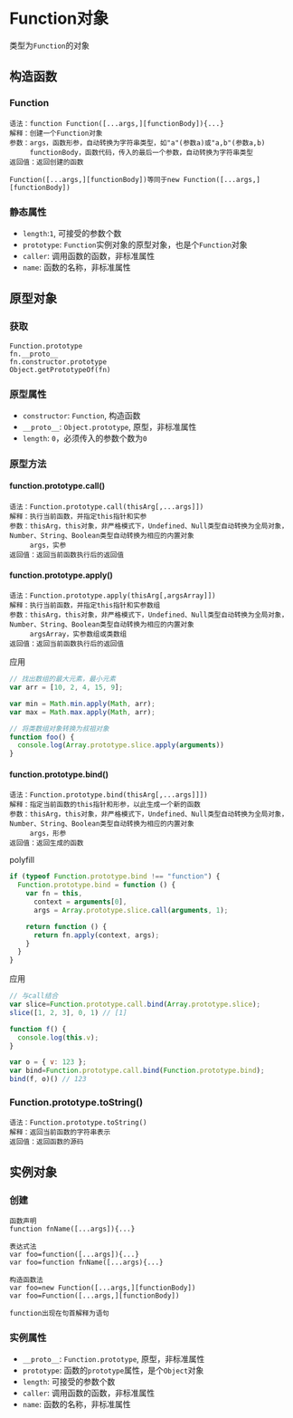 # Function对象

类型为`Function`的对象

## 构造函数

### Function

```
语法：function Function([...args,][functionBody]){...}
解释：创建一个Function对象
参数：args，函数形参，自动转换为字符串类型，如"a"(参数a)或"a,b"(参数a,b)
     functionBody，函数代码，传入的最后一个参数，自动转换为字符串类型
返回值：返回创建的函数

Function([...args,][functionBody])等同于new Function([...args,][functionBody])
```

### 静态属性

* `length`:`1`, 可接受的参数个数
* `prototype`: `Function`实例对象的原型对象，也是个`Function`对象
* `caller`: 调用函数的函数，非标准属性
* `name`: 函数的名称，非标准属性

## 原型对象

### 获取

```
Function.prototype
fn.__proto__
fn.constructor.prototype
Object.getPrototypeOf(fn)
```

### 原型属性

* `constructor`: `Function`, 构造函数
* `__proto__`: `Object.prototype`, 原型，非标准属性
* `length`: `0`，必须传入的参数个数为`0`

### 原型方法

#### function.prototype.call()

```
语法：Function.prototype.call(thisArg[,...args]])
解释：执行当前函数，并指定this指针和实参
参数：thisArg，this对象，非严格模式下，Undefined、Null类型自动转换为全局对象，Number、String、Boolean类型自动转换为相应的内置对象
     args，实参
返回值：返回当前函数执行后的返回值
```

#### function.prototype.apply()

```
语法：Function.prototype.apply(thisArg[,argsArray]])
解释：执行当前函数，并指定this指针和实参数组
参数：thisArg，this对象，非严格模式下，Undefined、Null类型自动转换为全局对象，Number、String、Boolean类型自动转换为相应的内置对象
     argsArray，实参数组或类数组
返回值：返回当前函数执行后的返回值
```

应用

```javascript
// 找出数组的最大元素，最小元素
var arr = [10, 2, 4, 15, 9];

var min = Math.min.apply(Math, arr);
var max = Math.max.apply(Math, arr);

// 将类数组对象转换为叔祖对象
function foo() {
  console.log(Array.prototype.slice.apply(arguments))
}
```

#### function.prototype.bind()

```
语法：Function.prototype.bind(thisArg[,...args]]])
解释：指定当前函数的this指针和形参，以此生成一个新的函数
参数：thisArg，this对象，非严格模式下，Undefined、Null类型自动转换为全局对象，Number、String、Boolean类型自动转换为相应的内置对象
     args，形参
返回值：返回生成的函数
```

polyfill

```javascript
if (typeof Function.prototype.bind !== "function") {
  Function.prototype.bind = function () {
    var fn = this,
      context = arguments[0],
      args = Array.prototype.slice.call(arguments, 1);

    return function () {
      return fn.apply(context, args);
    }
  }
}
```

应用

```javascript
// 与call结合
var slice=Function.prototype.call.bind(Array.prototype.slice);
slice([1, 2, 3], 0, 1) // [1]

function f() {
  console.log(this.v);
}

var o = { v: 123 };
var bind=Function.prototype.call.bind(Function.prototype.bind);
bind(f, o)() // 123
```

### Function.prototype.toString()

```
语法：Function.prototype.toString()
解释：返回当前函数的字符串表示
返回值：返回函数的源码
```

## 实例对象

### 创建

```
函数声明
function fnName([...args]){...}

表达式法
var foo=function([...args]){...}
var foo=function fnName([...args){...}

构造函数法
var foo=new Function([...args,][functionBody])
var foo=Function([...args,][functionBody])

function出现在句首解释为语句
```

### 实例属性

* `__proto__`: `Function.prototype`, 原型，非标准属性
* `prototype`: 函数的`prototype`属性，是个`Object`对象
* `length`: 可接受的参数个数
* `caller`: 调用函数的函数，非标准属性
* `name`: 函数的名称，非标准属性
